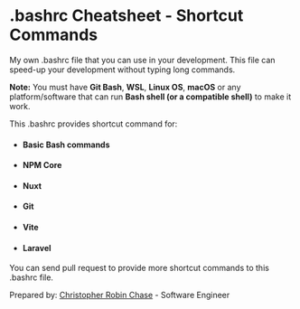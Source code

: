 # .bashrc Cheatsheet - Shortcut Commands

My own .bashrc file that you can use in your development. This file can speed-up your development without typing long commands. 

__Note:__ You must have __Git Bash__, __WSL__, __Linux OS__, __macOS__ or any platform/software that can run __Bash shell (or a compatible shell)__ to make it work.

This .bashrc provides shortcut command for:
- #### Basic Bash commands
- #### NPM Core
- #### Nuxt
- #### Git
- #### Vite
- #### Laravel

You can send pull request to provide more shortcut commands to this .bashrc file.

Prepared by: [Christopher Robin Chase](https://github.com/chrischase011/)
\- Software Engineer
